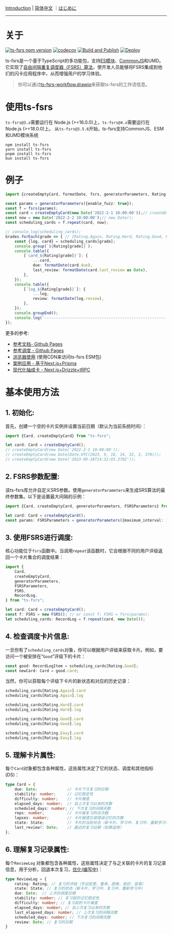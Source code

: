 [Introduction](./README.md) | [简体中文](./README_CN.md) ｜[はじめに](./README_JA.md)

---

# 关于

[![ts-fsrs npm version](https://img.shields.io/npm/v/ts-fsrs.svg)](https://www.npmjs.com/package/ts-fsrs)
[![codecov](https://codecov.io/gh/open-spaced-repetition/ts-fsrs/graph/badge.svg?token=E3KLLDL8QH)](https://codecov.io/gh/open-spaced-repetition/ts-fsrs)
[![Build and Publish](https://github.com/open-spaced-repetition/ts-fsrs/actions/workflows/npm-publish.yml/badge.svg)](https://github.com/open-spaced-repetition/ts-fsrs/actions/workflows/npm-publish.yml)
[![Deploy](https://github.com/open-spaced-repetition/ts-fsrs/actions/workflows/deploy.yml/badge.svg)](https://github.com/open-spaced-repetition/ts-fsrs/actions/workflows/deploy.yml)

ts-fsrs是一个基于TypeScript的多功能包，支持[ES模块](https://gist.github.com/sindresorhus/a39789f98801d908bbc7ff3ecc99d99c)、[CommonJS](https://en.wikipedia.org/wiki/CommonJS)和UMD。它实现了[自由间隔重复调度器（FSRS）算法](https://github.com/open-spaced-repetition/free-spaced-repetition-scheduler/blob/main/README_CN.md)，使开发人员能够将FSRS集成到他们的闪卡应用程序中，从而增强用户的学习体验。

> 你可以通过[ts-fsrs-workflow.drawio](./ts-fsrs-workflow.drawio)来获取ts-fsrs的工作流信息。

# 使用ts-fsrs

`ts-fsrs@3.x`需要运行在 Node.js (>=16.0.0)上，`ts-fsrs@4.x`需要运行在 Node.js (>=18.0.0)上。
从`ts-fsrs@3.5.6`开始，ts-fsrs支持CommonJS、ESM和UMD模块系统

```
npm install ts-fsrs
yarn install ts-fsrs
pnpm install ts-fsrs
bun install ts-fsrs
```

# 例子

```typescript
import {createEmptyCard, formatDate, fsrs, generatorParameters, Rating, Grades} from 'ts-fsrs';

const params = generatorParameters({enable_fuzz: true});
const f = fsrs(params);
const card = createEmptyCard(new Date('2022-2-1 10:00:00'));// createEmptyCard();
const now = new Date('2022-2-2 10:00:00');// new Date();
const scheduling_cards = f.repeat(card, now);

// console.log(scheduling_cards);
Grades.forEach(grade => { // [Rating.Again, Rating.Hard, Rating.Good, Rating.Easy]
    const {log, card} = scheduling_cards[grade];
    console.group(`${Rating[grade]}`);
    console.table({
        [`card_${Rating[grade]}`]: {
            ...card,
            due: formatDate(card.due),
            last_review: formatDate(card.last_review as Date),
        },
    });
    console.table({
        [`log_${Rating[grade]}`]: {
            ...log,
            review: formatDate(log.review),
        },
    });
    console.groupEnd();
    console.log('----------------------------------------------------------------');
});
```

更多的参考:

- [参考文档- Github Pages](https://open-spaced-repetition.github.io/ts-fsrs/)
- [参考调度 - Github Pages](https://open-spaced-repetition.github.io/ts-fsrs/example)
- [浏览器使用](https://github.com/open-spaced-repetition/ts-fsrs/blob/master/example/example.html) (使用CDN来访问ts-fsrs ESM包)
- [案例应用 - 基于Next.js+Prisma](https://github.com/ishiko732/ts-fsrs-demo)
- [现代化抽成卡 - Next.js+Drizzle+tRPC](https://github.com/zsh-eng/spaced)

# 基本使用方法

## 1. **初始化**:

首先，创建一个空的卡片实例并设置当前日期（默认为当前系统时间）：

```typescript
import {Card, createEmptyCard} from "ts-fsrs";

let card: Card = createEmptyCard();
// createEmptyCard(new Date('2022-2-1 10:00:00'));
// createEmptyCard(new Date(Date.UTC(2023, 9, 18, 14, 32, 3, 370)));
// createEmptyCard(new Date('2023-09-18T14:32:03.370Z'));
```

## 2. **FSRS参数配置**:

该ts-fsrs库允许自定义SRS参数。使用`generatorParameters`来生成SRS算法的最终参数集。以下是设置最大间隔的示例：

```typescript
import {Card, createEmptyCard, generatorParameters, FSRSParameters} from "ts-fsrs";

let card: Card = createEmptyCard();
const params: FSRSParameters = generatorParameters({maximum_interval: 1000});
```

## 3. **使用FSRS进行调度**:

核心功能位于`fsrs`函数中。当调用`repeat`该函数时，它会根据不同的用户评级返回一个卡片集合的调度结果：

```typescript
import {
    Card,
    createEmptyCard,
    generatorParameters,
    FSRSParameters,
    FSRS,
    RecordLog,
} from "ts-fsrs";

let card: Card = createEmptyCard();
const f: FSRS = new FSRS(); // or const f: FSRS = fsrs(params);
let scheduling_cards: RecordLog = f.repeat(card, new Date());
```

## 4. **检查调度卡片信息**:

一旦你有了`scheduling_cards`对象，你可以根据用户评级来获取卡片。例如，要访问一个被安排在“`Good`”评级下的卡片：

```typescript
const good: RecordLogItem = scheduling_cards[Rating.Good];
const newCard: Card = good.card;
```

当然，你可以获取每个评级下卡片的新状态和对应的历史记录：

```typescript
scheduling_cards[Rating.Again].card
scheduling_cards[Rating.Again].log

scheduling_cards[Rating.Hard].card
scheduling_cards[Rating.Hard].log

scheduling_cards[Rating.Good].card
scheduling_cards[Rating.Good].log

scheduling_cards[Rating.Easy].card
scheduling_cards[Rating.Easy].log
```

## 5. **理解卡片属性**:

每个`Card`对象都包含各种属性，这些属性决定了它的状态、调度和其他指标(DS)：

```typescript
type Card = {
    due: Date;             // 卡片下次复习的日期
    stability: number;     // 记忆稳定性
    difficulty: number;    // 卡片难度
    elapsed_days: number;  // 自上次复习以来的天数
    scheduled_days: number; // 下次复习的间隔天数
    reps: number;          // 卡片被复习的总次数
    lapses: number;        // 卡片被遗忘或错误记忆的次数
    state: State;          // 卡片的当前状态（新卡片、学习中、复习中、重新学习中）
    last_review?: Date;    // 最近的复习日期（如果适用）
};
```

## 6. **理解复习记录属性**:

每个`ReviewLog`
对象都包含各种属性，这些属性决定了与之关联的卡片的复习记录信息，用于分析，回退本次复习，[优化(编写中)](https://github.com/open-spaced-repetition/fsrs-optimizer)：

```typescript
type ReviewLog = {
    rating: Rating; // 复习的评级（手动变更，重来，困难，良好，容易）
    state: State; // 复习的状态（新卡片、学习中、复习中、重新学习中）
    due: Date;  // 上次的调度日期
    stability: number; // 复习前的记忆稳定性
    difficulty: number; // 复习前的卡片难度
    elapsed_days: number; // 自上次复习以来的天数
    last_elapsed_days: number; // 上次复习的间隔天数
    scheduled_days: number; // 下次复习的间隔天数
    review: Date; // 复习的日期
}
```